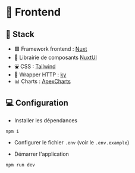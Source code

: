 # 💅 Frontend

## 🤘 Stack

- 🟩 Framework frontend : [Nuxt](https://nuxt.com/)
- 🍱 Librairie de composants [NuxtUI](https://ui.nuxt.com/)
- ⛲️ CSS : [Tailwind](https://tailwindcss.com/)
- 🛜 Wrapper HTTP : [ky](https://github.com/sindresorhus/ky)
- 📊 Charts : [ApexCharts](https://apexcharts.com/)

## 💻 Configuration

- Installer les dépendances

```
npm i
```

- Configurer le fichier `.env` (voir le `.env.example`)

- Démarrer l'application

```
npm run dev
```
